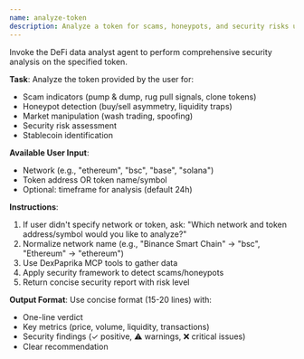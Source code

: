 ```yaml
---
name: analyze-token
description: Analyze a token for scams, honeypots, and security risks using the DeFi data analyst
---
```


Invoke the DeFi data analyst agent to perform comprehensive security analysis on the specified token.

**Task**: Analyze the token provided by the user for:
- Scam indicators (pump & dump, rug pull signals, clone tokens)
- Honeypot detection (buy/sell asymmetry, liquidity traps)
- Market manipulation (wash trading, spoofing)
- Security risk assessment
- Stablecoin identification

**Available User Input**:
- Network (e.g., "ethereum", "bsc", "base", "solana")
- Token address OR token name/symbol
- Optional: timeframe for analysis (default 24h)

**Instructions**:
1. If user didn't specify network or token, ask: "Which network and token address/symbol would you like to analyze?"
2. Normalize network name (e.g., "Binance Smart Chain" → "bsc", "Ethereum" → "ethereum")
3. Use DexPaprika MCP tools to gather data
4. Apply security framework to detect scams/honeypots
5. Return concise security report with risk level

**Output Format**: Use concise format (15-20 lines) with:
- One-line verdict
- Key metrics (price, volume, liquidity, transactions)
- Security findings (✓ positive, ⚠️ warnings, ❌ critical issues)
- Clear recommendation
